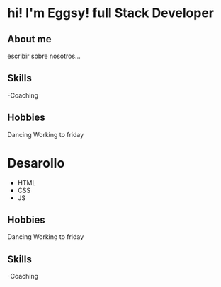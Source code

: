 # hi! I'm Eggsy! full Stack Developer
## About me 
escribir sobre nosotros...

## Skills
-Coaching

## Hobbies
Dancing
Working to friday

# Desarollo
- HTML
- CSS
- JS    

## Hobbies
Dancing
Working to friday

## Skills
-Coaching